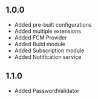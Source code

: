 ## 1.0.0

- Added pre-built configurations
- Added multiple extensions
- Added FCM Provider
- Added Build module
- Added Subscription module
- Added Notification service

## 1.1.0

- Added PasswordValidator

